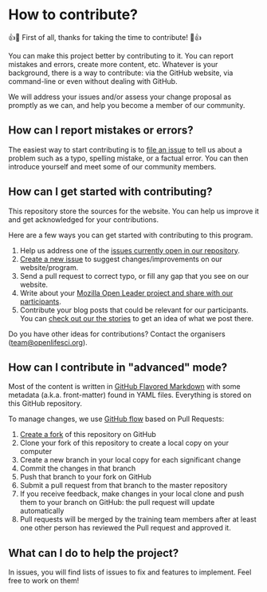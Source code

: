 # How to contribute?

:+1::tada: First of all, thanks for taking the time to contribute! :tada::+1:

You can make this project better by contributing to it. You can report mistakes
and errors, create more content, etc. Whatever is your background, there is a
way to contribute: via the GitHub website, via command-line or even without
dealing with GitHub.

We will address your issues and/or assess your change proposal as promptly as we
can, and help you become a member of our community.

## How can I report mistakes or errors?

The easiest way to start contributing is to [file an issue](https://github.com/open-life-science/open-life-science.github.io/issues/new) to tell
us about a problem such as a typo, spelling mistake, or a factual error. You can
then introduce yourself and meet some of our community members.

## How can I get started with contributing?

This repository store the sources for the website.
You can help us improve it and get acknowledged for your contributions.

Here are a few ways you can get started with contributing to this program.

1. Help us address one of the [issues currently open in our repository](https://github.com/open-life-science/open-life-science.github.io/issues).
2. [Create a new issue](https://github.com/open-life-science/open-life-science.github.io/issues/new) to suggest changes/improvements on our website/program.
3. Send a pull request to correct typo, or fill any gap that you see on our website.
4. Write about your [Mozilla Open Leader project and share with our participants](https://openlifesci.org/posts).
5. Contribute your blog posts that could be relevant for our participants. You can [check out our the stories](https://openlifesci.org/posts) to get an idea of what we post there.

Do you have other ideas for contributions? Contact the organisers (team@openlifesci.org).

## How can I contribute in "advanced" mode?

Most of the content is written in
[GitHub Flavored Markdown](https://guides.github.com/features/mastering-markdown/)
with some metadata (a.k.a. front-matter) found in YAML files. Everything is
stored on this GitHub repository.

To manage changes, we use
[GitHub flow](https://guides.github.com/introduction/flow/) based on Pull
Requests:

1. [Create a fork](https://help.github.com/articles/fork-a-repo/) of this
   repository on GitHub
2. Clone your fork of this repository to create a local copy on your computer
3. Create a new branch in your local copy for each significant change
4. Commit the changes in that branch
5. Push that branch to your fork on GitHub
6. Submit a pull request from that branch to the master repository
7. If you receive feedback, make changes in your local clone and push them to
   your branch on GitHub: the pull request will update automatically
8. Pull requests will be merged by the training team members after at least one
   other person has reviewed the Pull request and approved it.

## What can I do to help the project?

In issues, you will find lists of issues to fix and features to implement. Feel
free to work on them!

